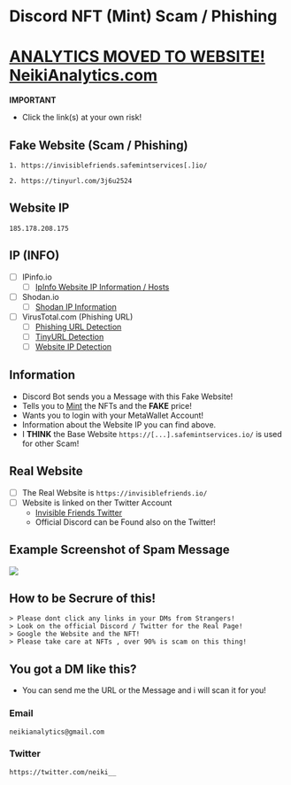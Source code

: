 # Discord NFT (Mint) Scam / Phishing

# [ANALYTICS MOVED TO WEBSITE! NeikiAnalytics.com](https://neikianalytics.com)

**IMPORTANT**
- Click the link(s) at your own risk!

## Fake Website (Scam / Phishing) 
```
1. https://invisiblefriends.safemintservices[.]io/

2. https://tinyurl.com/3j6u2524
```

## Website IP
```
185.178.208.175
```

## IP (INFO)
- [ ] IPinfo.io
    - [ ] [IpInfo Website IP Information / Hosts](https://ipinfo.io/185.178.208.175)

- [ ] Shodan.io
    - [ ] [Shodan IP Information](https://www.shodan.io/host/185.178.208.175)

- [ ] VirusTotal.com (Phishing URL)
    - [ ] [Phishing URL Detection](https://www.virustotal.com/gui/url/fffe63b3ed0763f1f1599d6df2b7827872720bc40e69ca61e63333a2c5f17249?nocache=1)
    - [ ] [TinyURL Detection](https://www.virustotal.com/gui/url/17a67e48daca880b058b1d14cf6e302a31605c929ae9cae9015349b79e8a1485?nocache=1)
    - [ ] [Website IP Detection](https://www.virustotal.com/gui/url/5caa53760da20d0c60f860b36c58e615219bbe0127225c5463085b3483130ec9)
 
## Information
- Discord Bot sends you a Message with this Fake Website!
- Tells you to [Mint](https://101blockchains.com/nft-minting/) the NFTs and the **FAKE** price!
- Wants you to login with your MetaWallet Account!
- Information about the Website IP you can find above.
- I **THINK** the Base Website ```https://[...].safemintservices.io/``` is used for other Scam!

## Real Website

- [ ] The Real Website is ```https://invisiblefriends.io/``` 
- [ ] Website is linked on ther Twitter Account
    - [Invisible Friends Twitter](https://twitter.com/InvsbleFriends)
    - Official Discord can be Found also on the Twitter!

## Example Screenshot of Spam Message

![](https://neikianalytics.com/analytics/assets/images/a/scrnsht-invisblefriends%232.png)


## How to be Secrure of this!

```
> Please dont click any links in your DMs from Strangers!
> Look on the official Discord / Twitter for the Real Page!
> Google the Website and the NFT!
> Please take care at NFTs , over 90% is scam on this thing!
```

## You got a DM like this?
- You can send me the URL or the Message and i will scan it for you!

### Email
```
neikianalytics@gmail.com
```

### Twitter
```
https://twitter.com/neiki__
```